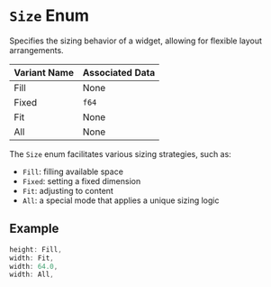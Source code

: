 # `Size` Enum

Specifies the sizing behavior of a widget, allowing for flexible layout arrangements.

| Variant Name | Associated Data |
|--------------|-----------------|
| Fill         | None            |
| Fixed        | `f64`           |
| Fit          | None            |
| All          | None            |

The `Size` enum facilitates various sizing strategies, such as:
- `Fill`: filling available space
- `Fixed`: setting a fixed dimension
- `Fit`: adjusting to content
- `All`: a special mode that applies a unique sizing logic

## Example

```rust
height: Fill,
width: Fit,
width: 64.0,
width: All,
```